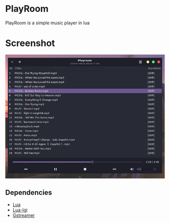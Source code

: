 # PlayRoom
PlayRoom is a simple music player in lua

# Screenshot

![screenshot](https://github.com/sodomon2/project-screenshot/blob/master/PlayRoom/screenshot1.png?raw=true)

## Dependencies

- [Lua](https://www.lua.org/download.html)
- [Lua-lgi](https://github.com/pavouk/lgi)
- [Gstreamer](https://gstreamer.freedesktop.org/download/)
